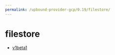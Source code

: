 ```yaml
---
permalink: /upbound-provider-gcp/0.19/filestore/
---
```


# filestore



* [v1beta1](v1beta1/index.md)